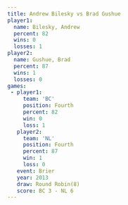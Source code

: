 ```yaml
---
title: Andrew Bilesky vs Brad Gushue
player1:               
  name: Bilesky, Andrew
  percent: 82          
  wins: 0              
  losses: 1            
player2:               
  name: Gushue, Brad   
  percent: 87          
  wins: 1              
  losses: 0            
games:
 - player1:          
     team: 'BC'      
     position: Fourth
     percent: 82     
     win: 0          
     loss: 1         
   player2:          
     team: 'NL'      
     position: Fourth
     percent: 87     
     win: 1          
     loss: 0         
   event: Brier        
   year: 2013          
   draw: Round Robin(8)
   score: BC 3 - NL 6  
---
```


